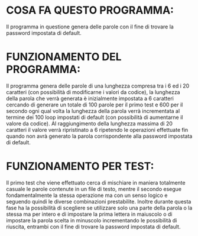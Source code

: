 

# COSA FA QUESTO PROGRAMMA:

Il programma in questione genera delle parole con il fine di trovare la password impostata di default.
#
# FUNZIONAMENTO DEL PROGRAMMA:

Il programma genera delle parole di una lunghezza compresa tra i 6 ed i 20 caratteri (con possibilità di modificarne i valori da codice), 
la lunghezza della parola che verrà generata è inizialmente impostata a 6 caratteri cercando di generare un totale di 100 parole per il primo test 
e 600 per il secondo ogni qual volta la lunghezza della parola verrà incrementata al termine dei 100 loop impostati di default 
(con possibilità di aumentarne il valore da codice). 
Al raggiungimento della lunghezza massima di 20 caratteri il valore verrà ripristinato a 6 ripetendo le operazioni effettuate 
fin quando non avrà generato la parola corrispondente alla password impostata di default.
#
# FUNZIONAMENTO PER TEST:

Il primo test che viene effettuato cerca di mischiare in maniera totalmente casuale le parole contenute in un file di testo, 
mentre il secondo esegue fondamentalmente la stessa operazione ma con un senso logico e seguendo quindi le diverse combinazioni prestabilite. 
Inoltre durante questa fase ha la possibilità di scegliere se utilizzare solo una parte della parola o la stessa ma per intero 
e di impostare la prima lettera in maiuscolo o di impostare la parola scelta in minuscolo incrementando le possibilità di riuscita, 
entrambi con il fine di trovare la password impostata di default.

